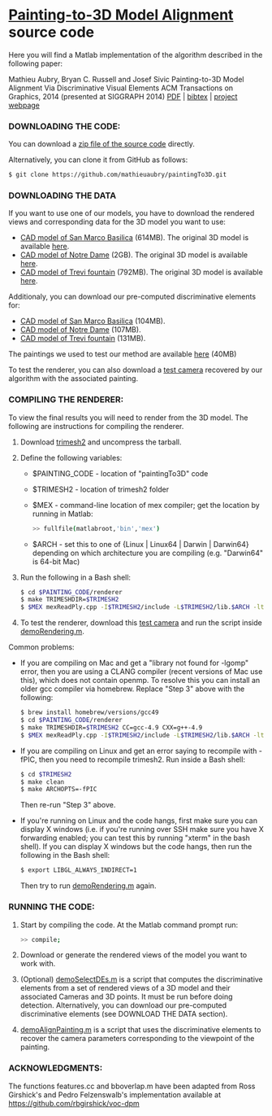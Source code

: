[Painting-to-3D Model Alignment](http://www.di.ens.fr/willow/research/painting_to_3d/) source code
============
Here you will find a Matlab implementation of the algorithm described
in the following paper:

Mathieu Aubry, Bryan C. Russell and Josef Sivic
Painting-to-3D Model Alignment Via Discriminative Visual Elements
ACM Transactions on Graphics, 2014 (presented at SIGGRAPH 2014)
[PDF](http://www.di.ens.fr/willow/research/painting_to_3d/texts/Aubry13.pdf) | [bibtex](http://www.di.ens.fr/willow/research/painting_to_3d/texts/2013-painting-to-3D-alignment_bibtex.html) | [project webpage](http://www.di.ens.fr/willow/research/painting_to_3d/)


### DOWNLOADING THE CODE:

You can download a [zip file of the source code](https://github.com/mathieuaubry/paintingTo3D/archive/master.zip) directly.  

Alternatively, you can clone it from GitHub as follows:

``` sh
$ git clone https://github.com/mathieuaubry/paintingTo3D.git
```

### DOWNLOADING THE DATA

If you want to use one of our models, you have to download the rendered views and corresponding data for the 3D model you want to use:
- [CAD model of San Marco Basilica](http://www.di.ens.fr/willow/research/painting_to_3d/data/cache_san_marco_basilica.tar) (614MB). The original 3D model is available [here](http://sketchup.google.com/3dwarehouse/details?mid=433bfb7d61901dc65822c6ca7b1d5d61&prevstart=0).
- [CAD model of Notre Dame](http://www.di.ens.fr/willow/research/painting_to_3d/data/cache_notre_dame.tar) (2GB). The original 3D model is available [here](https://3dwarehouse.sketchup.com/model.html?redirect=1&mid=69d9e3c4f1e6359cc45a0a86a468dd45&prevstart=72).
- [CAD model of Trevi fountain](http://www.di.ens.fr/willow/research/painting_to_3d/data/cache_trevi.tar) (792MB). The original 3D model is available [here](https://3dwarehouse.sketchup.com/model.html?redirect=1&mid=db52a9472001b79b43babf42c8cb195).




Additionaly, you can download our pre-computed discriminative elements for:
- [CAD model of San Marco Basilica](http://www.di.ens.fr/willow/research/painting_to_3d/data/all_DEs_san_marco_basilica.mat) (104MB).
- [CAD model of Notre Dame](http://www.di.ens.fr/willow/research/painting_to_3d/data/all_DEs_notre_dame.mat) (107MB).
- [CAD model of Trevi fountain](http://www.di.ens.fr/willow/research/painting_to_3d/data/all_DEs_trevi.mat) (131MB).



The paintings we used to test our method are available [here](http://www.di.ens.fr/willow/research/painting_to_3d/data/Paintings.zip) (40MB)

To test the renderer, you can also download a  [test camera](http://www.di.ens.fr/willow/research/painting_to_3d/data/test_camera.mat) recovered by our algorithm with the associated painting.

### COMPILING THE RENDERER:

To view the final results you will need to render from the 3D model.
The following are instructions for compiling the renderer.

1. Download [trimesh2](http://gfx.cs.princeton.edu/proj/trimesh2/src/trimesh2-2.12.tar.gz) and uncompress the tarball.

2. Define the following variables:

   - $PAINTING_CODE - location of "paintingTo3D" code
   - $TRIMESH2 - location of trimesh2 folder
   - $MEX - command-line location of mex compiler; get the location by running in Matlab:
 
      ``` sh
      >> fullfile(matlabroot,'bin','mex')
      ```

   - $ARCH - set this to one of {Linux | Linux64 | Darwin | Darwin64} depending on which architecture you are compiling (e.g. "Darwin64" is 64-bit Mac)

3. Run the following in a Bash shell:

   ``` sh
   $ cd $PAINTING_CODE/renderer
   $ make TRIMESHDIR=$TRIMESH2
   $ $MEX mexReadPly.cpp -I$TRIMESH2/include -L$TRIMESH2/lib.$ARCH -ltrimesh -lgomp
   ```

4. To test the renderer, download this  [test camera](http://www.di.ens.fr/willow/research/painting_to_3d/data/test_camera.mat) and run the script inside [demoRendering.m](https://github.com/mathieuaubry/paintingTo3D/blob/master/demoRendering.m).

Common problems:

- If you are compiling on Mac and get a "library not found for -lgomp"
error, then you are using a CLANG compiler (recent versions of Mac use
this), which does not contain openmp.  To resolve this you can install
an older gcc compiler via homebrew.  Replace "Step 3" above with the
following:

   ``` sh
   $ brew install homebrew/versions/gcc49
   $ cd $PAINTING_CODE/renderer
   $ make TRIMESHDIR=$TRIMESH2 CC=gcc-4.9 CXX=g++-4.9
   $ $MEX mexReadPly.cpp -I$TRIMESH2/include -L$TRIMESH2/lib.$ARCH -ltrimesh -lgomp CXX=g++-4.9 CXXFLAGS="-fno-common -arch x86_64 -fexceptions"
   ```

- If you are compiling on Linux and get an error saying to recompile
with -fPIC, then you need to recompile trimesh2.  Run inside a Bash shell:

   ``` sh
   $ cd $TRIMESH2
   $ make clean
   $ make ARCHOPTS=-fPIC
   ```

   Then re-run "Step 3" above.

+ If you're running on Linux and the code hangs, first make sure you can
display X windows (i.e. if you're running over SSH make sure you have X
forwarding enabled; you can test this by running "xterm" in the bash
shell).  If you can display X windows but the code hangs, then 
run the following in the Bash shell:

   ``` sh
   $ export LIBGL_ALWAYS_INDIRECT=1
   ```

   Then try to run [demoRendering.m](https://github.com/mathieuaubry/paintingTo3D/blob/master/demoRendering.m) again.


### RUNNING THE CODE:

1. Start by compiling the code.  At the Matlab command prompt run:

   ``` sh
   >> compile;
   ```

2. Download or generate the rendered views of the model you want to work with.
 
3. (Optional) [demoSelectDEs.m](https://github.com/mathieuaubry/paintingTo3D/blob/master/demoSelectDEs.m) is a script that computes the discriminative elements from a set of rendered views of a 3D model and their associated Cameras and 3D points. It must be run before doing detection. 
Alternatively, you can download our pre-computed discriminative elements (see DOWNLOAD THE DATA section).

4. [demoAlignPainting.m](https://github.com/mathieuaubry/paintingTo3D/blob/master/demoAlignPainting.m) is a script that uses the discriminative elements to recover the camera parameters corresponding to the viewpoint of the painting.

### ACKNOWLEDGMENTS:

The functions features.cc and bboverlap.m have been adapted from Ross Girshick's and Pedro Felzenswalb's implementation available at https://github.com/rbgirshick/voc-dpm
